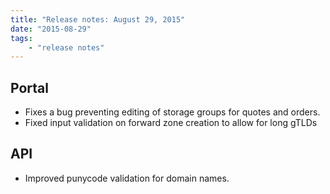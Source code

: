 ```yaml
---
title: "Release notes: August 29, 2015"
date: "2015-08-29"
tags:
    - "release notes"
---
```



## Portal
+ Fixes a bug preventing editing of storage groups for quotes and orders.
+ Fixed input validation on forward zone creation to allow for long gTLDs

## API
+ Improved punycode validation for domain names.